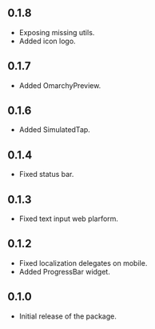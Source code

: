 ## 0.1.8

* Exposing missing utils.
* Added icon logo.

## 0.1.7

* Added OmarchyPreview.

## 0.1.6

* Added SimulatedTap.

## 0.1.4

* Fixed status bar.

## 0.1.3

* Fixed text input web plarform.

## 0.1.2

* Fixed localization delegates on mobile.
* Added ProgressBar widget.

## 0.1.0

* Initial release of the package.
